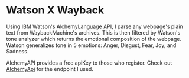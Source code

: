 Watson X Wayback
================

Using IBM Watson's AlchemyLanguage API, I parse any webpage's plain text from WaybackMachine's archives.
This is then filtered by Watson's tone analyzer which returns the emotional composition of the webpage.
Watson generalizes tone in 5 emotions: Anger, Disgust, Fear, Joy, and Sadness.

AlchemyAPI provides a free apiKey to those who register.
Check out [AlchemyApi](http://www.alchemyapi.com/api/entity/proc.html) for the endpoint I used.
